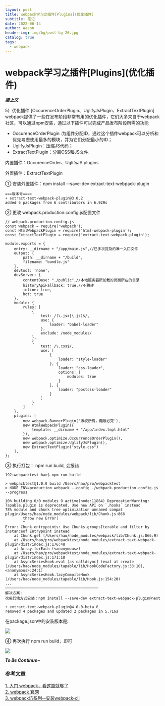 ```yaml
---
layout: post
title: webpack学习之插件[Plugins](优化插件)
subtitle: 笔记
date: 2022-06-14
author: Wason
header-img: img/bg/post-bg-26.jpg
catalog: true
tags:
  - webpack
---
```


# webpack学习之插件\[Plugins\](优化插件) #
***接上文***

5）优化插件 [OccurenceOrderPlugin、UglifyJsPlugin、ExtractTextPlugin]
webpack提供了一些在发布阶段非常有用的优化插件，它们大多来自于webpack社区，可以通过npm安装，通过以下插件可以完成产品发布阶段所需的功能

* OccurenceOrderPlugin :为组件分配ID，通过这个插件webpack可以分析和优先考虑使用最多的模块，并为它们分配最小的ID；
* UglifyJsPlugin：压缩JS代码；
* ExtractTextPlugin：分离CSS和JS文件.

内置插件：OccurenceOrder、UglifyJS plugins

外置插件：ExtractTextPlugin

① 安装外置插件：npm install --save-dev extract-text-webpack-plugin
```
===版本号===>
+ extract-text-webpack-plugin@3.0.2
added 6 packages from 6 contributors in 6.929s
```
② 更改 webpack.production.config.js配置文件
```
// webpack.production.config.js
const webpack = require('webpack');
const HtmlWebpackPlugin = require('html-webpack-plugin');
const ExtractTextPlugin = require('extract-text-webpack-plugin');

module.exports = {
    entry: __dirname + "/app/main.js",//已多次提及的唯一入口文件
    output: {
        path: __dirname + "/build",
        filename: "bundle.js"
    },
    devtool: 'none',
    devServer: {
        contentBase: "./public",//本地服务器所加载的页面所在的目录
        historyApiFallback: true,//不跳转
        inline: true,
        hot: true
    },
    module: {
        rules: [
            {
                test: /(\.jsx|\.js)$/,
                use: {
                    loader: "babel-loader"
                },
                exclude: /node_modules/
            },
            {
                test: /\.css$/,
                use: [
                    {
                        loader: "style-loader"
                    }, {
                        loader: "css-loader",
                        options: {
                            modules: true
                        }
                    }, {
                        loader: "postcss-loader"
                    }
                ]
            }
        ]
    },
    plugins: [
        new webpack.BannerPlugin('版权所有，翻版必究'),
        new HtmlWebpackPlugin({
            template: __dirname + "/app/index.tmpl.html"
        }),
        new webpack.optimize.OccurrenceOrderPlugin(),
        new webpack.optimize.UglifyJsPlugin(),
        new ExtractTextPlugin("style.css")
    ],
};
```
③ 执行打包： npm run build, 会报错  
```
192:webpacktest hao$ npm run build

> webpacktest@1.0.0 build /Users/hao/pro/webpacktest
> NODE_ENV=production webpack --config ./webpack.production.config.js --progress

10% building 0/0 modules 0 active(node:11864) DeprecationWarning: Tapable.plugin is deprecated. Use new API on `.hooks` instead
78% module and chunk tree optimization unnamed compat plugin/Users/hao/node_modules/webpack/lib/Chunk.js:866
        throw new Error(
        ^
Error: Chunk.entrypoints: Use Chunks.groupsIterable and filter by instanceof Entrypoint instead
    at Chunk.get (/Users/hao/node_modules/webpack/lib/Chunk.js:866:9)
    at /Users/hao/pro/webpacktest/node_modules/extract-text-webpack-plugin/dist/index.js:176:48
    at Array.forEach (<anonymous>)
    at /Users/hao/pro/webpacktest/node_modules/extract-text-webpack-plugin/dist/index.js:171:18
    at AsyncSeriesHook.eval [as callAsync] (eval at create (/Users/hao/node_modules/tapable/lib/HookCodeFactory.js:33:10), <anonymous>:24:1)
    at AsyncSeriesHook.lazyCompileHook (/Users/hao/node_modules/tapable/lib/Hook.js:154:20)
... 
——————————————————————————————————————————
解决方案：
改用其他方式安装：npm install --save-dev extract-text-webpack-plugin@next

+ extract-text-webpack-plugin@4.0.0-beta.0
removed 4 packages and updated 2 packages in 5.716s

```
在package.json中的安装版本是:  

![](http://wason419.github.io/img/20200614/2020061401.png)

④ 再次执行 npm run build，即可  

![](http://wason419.github.io/img/20200614/2020061402.png)


***To Be Continue~***

### 参考文章 ###
[1. 入门 webpack，看这篇就够了][1]  
[2. webpack 官网][2]  
[3. webpack坑系列--安装webpack-cli][3] 

[1]: https://segmentfault.com/a/1190000006178770
[2]: https://www.webpackjs.com/guides/getting-started/
[3]: https://segmentfault.com/a/1190000013699050


